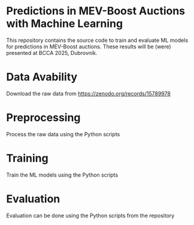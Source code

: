 # Predictions in MEV-Boost Auctions with Machine Learning
This repository contains the source code to train and evaluate ML models for predictions in MEV-Boost auctions. These results will be (were) presented at BCCA 2025, Dubrovnik.

# Data Avability
Download the raw data from https://zenodo.org/records/15789978

# Preprocessing
Process the raw data using the Python scripts

# Training
Train the ML models using the Python scripts

# Evaluation
Evaluation can be done using the Python scripts from the repository
